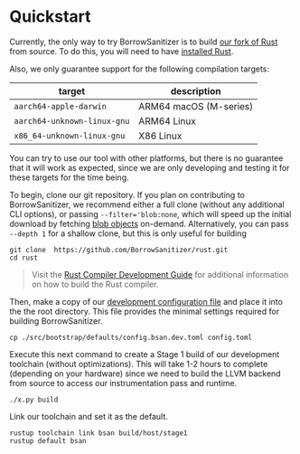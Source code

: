 # Quickstart

Currently, the only way to try BorrowSanitizer is to build [our fork of Rust](https://github.com/BorrowSanitizer/rust) from source. To do this, you will need to have [installed Rust](https://www.rust-lang.org/tools/install).

Also, we only guarantee support for the following compilation targets:

|         **target**        | **description** |
|-------------------------|---------------|
| `aarch64-apple-darwin` |   ARM64 macOS (M-series)   |
|  `aarch64-unknown-linux-gnu` |    ARM64 Linux    |
|  `x86_64-unknown-linux-gnu` |    X86 Linux    |

You can try to use our tool with other platforms, but there is no guarantee that it will work as expected, since we are only developing and testing it for these targets for the time being.

To begin, clone our git repository. If you plan on contributing to BorrowSanitizer, we recommend either a full clone (without any additional CLI options), or passing `--filter='blob:none`, which will speed up the initial download by  fetching [blob objects](https://git-scm.com/book/en/v2/Git-Internals-Git-Objects) on-demand. Alternatively, you can pass `--depth 1` for a shallow clone, but this is only useful for building 

```
git clone  https://github.com/BorrowSanitizer/rust.git 
cd rust
```

> Visit the [Rust Compiler Development Guide](https://rustc-dev-guide.rust-lang.org/building/how-to-build-and-run.html#how-to-build-and-run-the-compiler) for additional information on how to build the Rust compiler. 

Then, make a copy of our [development configuration file](https://github.com/BorrowSanitizer/rust/blob/bsan/src/bootstrap/defaults/config.bsan.dev.toml) and place it into the the root directory. This file provides the minimal settings required for building BorrowSanitizer.
```
cp ./src/bootstrap/defaults/config.bsan.dev.toml config.toml
```
Execute this next command to create a Stage 1 build of our development toolchain (without optimizations). This will take 1-2 hours to complete (depending on your hardware) since we need to build the LLVM backend from source to access our instrumentation pass and runtime. 
```
./x.py build
```
Link our toolchain and set it as the default.
```
rustup toolchain link bsan build/host/stage1 
rustup default bsan
```